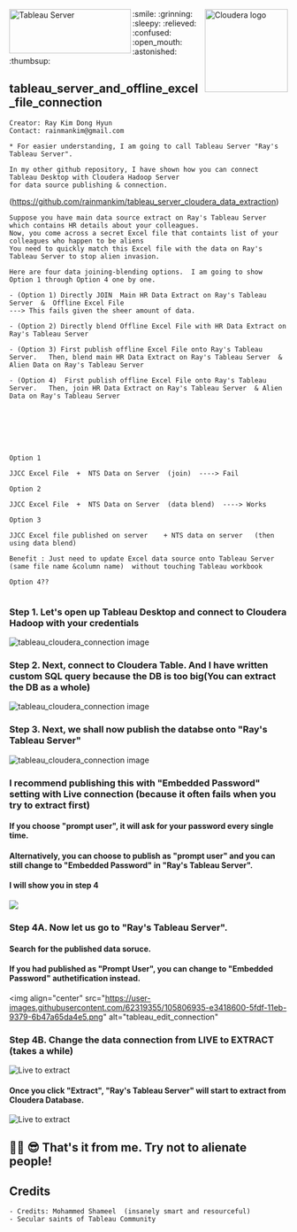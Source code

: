 <img align="left" src="https://user-images.githubusercontent.com/62319355/105784986-d6f40380-5fb4-11eb-95e9-2261360d0120.jpg" width="220" height="80" alt="Tableau Server">
<img align="right" src="https://user-images.githubusercontent.com/62319355/105791113-6eab1f00-5fc0-11eb-938c-58db40f72c20.png" width="150" alt="Cloudera logo">
:smile: :grinning: :sleepy: :relieved: :confused: :open_mouth: :astonished: :thumbsup:


## tableau_server_and_offline_excel_file_connection


```
Creator: Ray Kim Dong Hyun
Contact: rainmankim@gmail.com

* For easier understanding, I am going to call Tableau Server "Ray's Tableau Server".

In my other github repository, I have shown how you can connect Tableau Desktop with Cloudera Hadoop Server
for data source publishing & connection.

```
(https://github.com/rainmankim/tableau_server_cloudera_data_extraction)

```
Suppose you have main data source extract on Ray's Tableau Server which contains HR details about your colleagues.
Now, you come across a secret Excel file that containts list of your colleagues who happen to be aliens
You need to quickly match this Excel file with the data on Ray's Tableau Server to stop alien invasion.

Here are four data joining-blending options.  I am going to show Option 1 through Option 4 one by one.

- (Option 1) Directly JOIN  Main HR Data Extract on Ray's Tableau Server  &  Offline Excel File
---> This fails given the sheer amount of data.

- (Option 2) Directly blend Offline Excel File with HR Data Extract on Ray's Tableau Server

- (Option 3) First publish offline Excel File onto Ray's Tableau Server.   Then, blend main HR Data Extract on Ray's Tableau Server  & Alien Data on Ray's Tableau Server

- (Option 4)  First publish offline Excel File onto Ray's Tableau Server.   Then, join HR Data Extract on Ray's Tableau Server  & Alien Data on Ray's Tableau Server







Option 1

JJCC Excel File  +  NTS Data on Server  (join)  ----> Fail

Option 2

JJCC Excel File  +  NTS Data on Server  (data blend)  ----> Works

Option 3

JJCC Excel file published on server    + NTS data on server   (then using data blend)

Benefit : Just need to update Excel data source onto Tableau Server (same file name &column name)  without touching Tableau workbook

Option 4??


```


### Step 1.  Let's open up Tableau Desktop and connect to Cloudera Hadoop with your credentials
<img align="center" src="https://user-images.githubusercontent.com/62319355/105792845-10337000-5fc3-11eb-9fd8-43d35e496f13.png" alt="tableau_cloudera_connection image">

### Step 2. Next, connect to Cloudera Table.  And I have written custom SQL query because the DB is too big(You can extract the DB as a whole)
<img align="center" src="https://user-images.githubusercontent.com/62319355/105798924-3d395000-5fce-11eb-99e2-7ab2811a9fd9.png" alt="tableau_cloudera_connection image">

### Step 3. Next, we shall now publish the databse onto "Ray's Tableau Server"
<img align="center" src="https://user-images.githubusercontent.com/62319355/105799297-29dab480-5fcf-11eb-878d-a751ae42211c.png" alt="tableau_cloudera_connection image">


### I recommend publishing this with "Embedded Password" setting with Live connection (because it often fails when you try to extract first)
#### If you choose "prompt user", it will ask for your password every single time. 
#### Alternatively, you can choose to publish as "prompt user" and you can still change to "Embedded Password" in "Ray's Tableau Server".
#### I will show you in step 4
<img align="center" src="https://user-images.githubusercontent.com/62319355/105804723-788e4b80-5fdb-11eb-89b2-135c378efbd0.png">


### Step 4A. Now let us go to "Ray's Tableau Server".  
#### Search for the published data soruce. 
#### If you had published as "Prompt User", you can change to "Embedded Password" authetification instead.
<img align="center" src="https://user-images.githubusercontent.com/62319355/105806935-e3418600-5fdf-11eb-9379-6b47a65da4e5.png" alt="tableau_edit_connection"


### Step 4B.  Change the data connection from LIVE to EXTRACT  (takes a while)
<img align="center" src="https://user-images.githubusercontent.com/62319355/105820676-d4b19980-5ff4-11eb-9b60-ce1b78c4d3dc.png" alt="Live to extract">

#### Once you click "Extract", "Ray's Tableau Server" will start to extract from Cloudera Database.
<img align="center" src="https://user-images.githubusercontent.com/62319355/105821234-910b5f80-5ff5-11eb-912c-8cfb388d7023.png" alt="Live to extract">




🎈🦾 😎 That's it from me. Try not to alienate people!
--------------------------------------------------------------------------------------------------------------------------------------------------



## Credits
```
- Credits: Mohammed Shameel  (insanely smart and resourceful)
- Secular saints of Tableau Community
```

